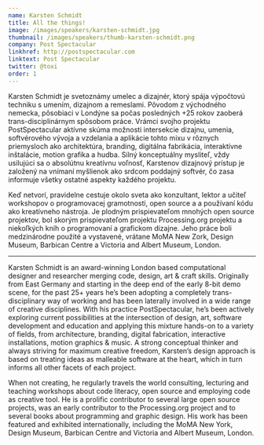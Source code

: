 ```yaml
---
name: Karsten Schmidt
title: All the things!
image: /images/speakers/karsten-schmidt.jpg
thumbnail: /images/speakers/thumb-karsten-schmidt.png
company: Post Spectacular
linkhref: http://postspectacular.com
linktext: Post Spectacular
twitter: @toxi
order: 1
---
```


Karsten Schmidt je svetoznámy umelec a dizajnér, ktorý spája výpočtovú techniku s umením, dizajnom a remeslami. Pôvodom z východného nemecka, pôsobiaci v Londýne sa počas posledných +25 rokov zaoberá trans-disciplinárnym spôsobom práce. Vrámci svojho projektu PostSpectacular aktívne skúma možnosti intersekcie dizajnu, umenia, softvérového vývoja a vzdelania a aplikácie tohto mixu v rôznych priemysloch ako architektúra, branding, digitálna fabrikácia, interaktívne inštalácie, motion grafika a hudba. Silný konceptuálny mysliteľ, vždy usilujúci sa o absolútnu kreatívnu voľnosť, Karstenov dizajnový prístup je založený na vnímaní myšlienok ako srdcom poddajný softvér, čo zasa informuje všetky ostatné aspekty každého projektu. 

Keď netvorí, pravidelne cestuje okolo sveta ako konzultant, lektor a učiteľ workshopov o programovacej gramotnosti, open source a a používaní kódu ako kreatívneho nástroja. Je plodným prispievateľom mnohých open source projektov, bol skorým prispievateľom projektu Processing.org projektu a niekoľkých kníh o programovaní a grafickom dizajne. Jeho práce boli medzinárodne použité a vystavené, vrátane MoMA New Zork, Design Museum, Barbican Centre a Victoria and Albert Museum, London.

---

Karsten Schmidt is an award-winning London based computational designer and researcher merging code, design, art & craft skills. Originally from East Germany and starting in the deep end of the early 8-bit demo scene, for the past 25+ years he’s been adopting a completely trans-disciplinary way of working and has been laterally involved in a wide range of creative disciplines. With his practice PostSpectacular, he’s been actively exploring current possibilities at the intersection of design, art, software development and education and applying this mixture hands-on to a variety of fields, from architecture, branding, digital fabrication, interactive installations, motion graphics & music. A strong conceptual thinker and always striving for maximum creative freedom, Karsten’s design approach is based on treating ideas as malleable software at the heart, which in turn informs all other facets of each project.

When not creating, he regularly travels the world consulting, lecturing and teaching workshops about code literacy, open source and employing code as creative tool. He is a prolific contributor to several large open source projects, was an early contributor to the Processing.org project and to several books about programming and graphic design. His work has been featured and exhibited internationally, including the MoMA New York, Design Museum, Barbican Centre and Victoria and Albert Museum, London.
